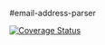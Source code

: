 #email-address-parser

[![Coverage Status](https://coveralls.io/repos/github/iriand/node-email-address-parser/badge.svg?branch=master)](https://coveralls.io/github/iriand/node-email-address-parser?branch=master)
